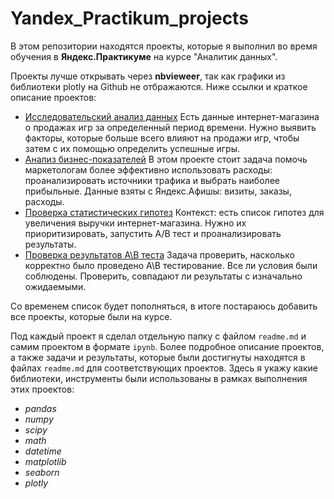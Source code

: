 # Yandex_Practikum_projects
В этом репозитории находятся проекты, которые я выполнил во время обучения в **Яндекс.Практикуме** на курсе "Аналитик данных".  

Проекты лучше открывать через **nbvieweer**, так как графики из библиотеки plotly на Github не отбражаются. Ниже ссылки  и краткое описание  проектов:
- [Исследовательский анализ данных](https://nbviewer.jupyter.org/github/antonmasterkov/Yandex_projects/blob/32d273d83b9eeaec0b208c020917e3c4116d51ba/Исследовательский%20анализ%20данных/Исследование%20данных%20о%20продажах%20игр%20интернет-магазина.ipynb) 
  Есть данные интернет-магазина о продажах игр за определенный период времени. Нужно выявить факторы, которые больше всего влияют на продажи игр, чтобы затем с их помощью определить успешные игры.
- [Анализ бизнес-показателей](https://nbviewer.jupyter.org/github/antonmasterkov/Yandex_projects/blob/7d767e80b286af8ac31d0bef479d051b78e4cb7c/Анализ%20бизнес-показателей/Анализ%20бизнес-показателей%20Яндекс.Афиша.ipynb) В этом проекте стоит задача помочь маркетологам более эффективно использовать расходы: проанализировать источники трафика и выбрать наиболее прибыльные. Данные взяты с Яндекс.Афишы: визиты, заказы, расходы.
- [Проверка статистических гипотез](https://nbviewer.jupyter.org/github/antonmasterkov/Yandex_projects/blob/1ad719656f55a1eb5ad2a23fc230691425f63157/Проверка%20статистических%20гипотез/Проверка%20стат%20гипотез%20по%20увеличению%20выручки%2C%20их%20приоритизация%2C%20проведение%20АВ%20теста.ipynb) Контекст: есть список гипотез для увеличения выручки интернет-магазина. Нужно их приоритизировать, запустить А/В тест и проанализировать результаты.
- [Проверка результатов А\В теста](https://nbviewer.jupyter.org/github/antonmasterkov/Yandex_projects/blob/cdcb53c92794fbcf4b81c7c4f19940c1c8dbcd9f/Проверка%20результатов%20А%5CВ%20теста/ab_test_final.ipynb) Задача проверить, насколько корректно было проведено А\В тестирование. Все ли условия были соблюдены. Проверить, совпадают ли результаты с изначально ожидаемыми. 

Со временем список будет пополняться, в итоге постараюсь добавить все проекты, которые были на курсе.

Под каждый проект я сделал отдельную папку с файлом `readme.md` и самим проектом в формате `ipynb`. Более подробное описание проектов, а также задачи и результаты, которые были достигнуты находятся в файлах `readme.md` для соответствующих проектов. Здесь я укажу какие библиотеки, инструменты были использованы в рамках выполнения этих проектов:
- *pandas* 
- *numpy*
- *scipy*
- *math*
- *datetime*
- *matplotlib*
- *seaborn*
- *plotly*
